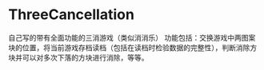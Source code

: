 # ThreeCancellation
自己写的带有全面功能的三消游戏（类似消消乐）
功能包括：交换游戏中两图案块的位置，将当前游戏存档读档（包括在读档时检验数据的完整性），判断消除方块并可以对多次下落的方块进行消除，等等。
